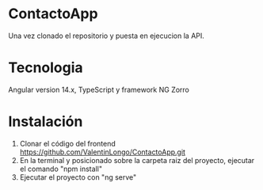 # ContactoApp
Una vez clonado el repositorio y puesta en ejecucion la API.

# Tecnologia
Angular version 14.x, TypeScript y framework NG Zorro

# Instalación
1. Clonar el código del frontend https://github.com/ValentinLongo/ContactoApp.git
2. En la terminal y posicionado sobre la carpeta raiz del proyecto, ejecutar el comando "npm install"
3. Ejecutar el proyecto con "ng serve"
